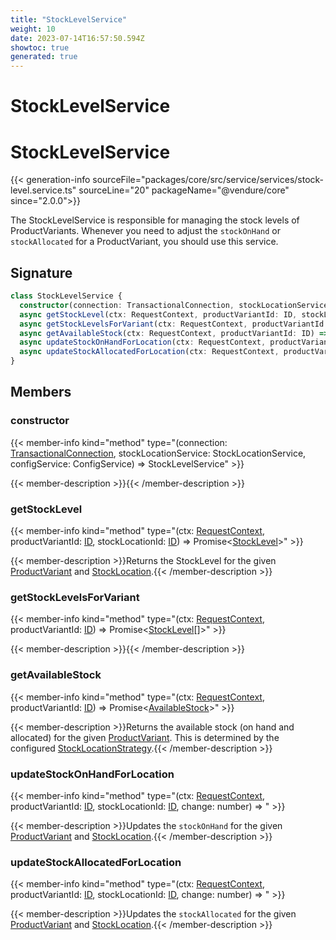 ```yaml
---
title: "StockLevelService"
weight: 10
date: 2023-07-14T16:57:50.594Z
showtoc: true
generated: true
---
```

<!-- This file was generated from the Vendure source. Do not modify. Instead, re-run the "docs:build" script -->

# StockLevelService
<div class="symbol">


# StockLevelService

{{< generation-info sourceFile="packages/core/src/service/services/stock-level.service.ts" sourceLine="20" packageName="@vendure/core" since="2.0.0">}}

The StockLevelService is responsible for managing the stock levels of ProductVariants.
Whenever you need to adjust the `stockOnHand` or `stockAllocated` for a ProductVariant,
you should use this service.

## Signature

```TypeScript
class StockLevelService {
  constructor(connection: TransactionalConnection, stockLocationService: StockLocationService, configService: ConfigService)
  async getStockLevel(ctx: RequestContext, productVariantId: ID, stockLocationId: ID) => Promise<StockLevel>;
  async getStockLevelsForVariant(ctx: RequestContext, productVariantId: ID) => Promise<StockLevel[]>;
  async getAvailableStock(ctx: RequestContext, productVariantId: ID) => Promise<AvailableStock>;
  async updateStockOnHandForLocation(ctx: RequestContext, productVariantId: ID, stockLocationId: ID, change: number) => ;
  async updateStockAllocatedForLocation(ctx: RequestContext, productVariantId: ID, stockLocationId: ID, change: number) => ;
}
```
## Members

### constructor

{{< member-info kind="method" type="(connection: <a href='/typescript-api/data-access/transactional-connection#transactionalconnection'>TransactionalConnection</a>, stockLocationService: StockLocationService, configService: ConfigService) => StockLevelService"  >}}

{{< member-description >}}{{< /member-description >}}

### getStockLevel

{{< member-info kind="method" type="(ctx: <a href='/typescript-api/request/request-context#requestcontext'>RequestContext</a>, productVariantId: <a href='/typescript-api/common/id#id'>ID</a>, stockLocationId: <a href='/typescript-api/common/id#id'>ID</a>) => Promise&#60;<a href='/typescript-api/entities/stock-level#stocklevel'>StockLevel</a>&#62;"  >}}

{{< member-description >}}Returns the StockLevel for the given <a href='/typescript-api/entities/product-variant#productvariant'>ProductVariant</a> and <a href='/typescript-api/entities/stock-location#stocklocation'>StockLocation</a>.{{< /member-description >}}

### getStockLevelsForVariant

{{< member-info kind="method" type="(ctx: <a href='/typescript-api/request/request-context#requestcontext'>RequestContext</a>, productVariantId: <a href='/typescript-api/common/id#id'>ID</a>) => Promise&#60;<a href='/typescript-api/entities/stock-level#stocklevel'>StockLevel</a>[]&#62;"  >}}

{{< member-description >}}{{< /member-description >}}

### getAvailableStock

{{< member-info kind="method" type="(ctx: <a href='/typescript-api/request/request-context#requestcontext'>RequestContext</a>, productVariantId: <a href='/typescript-api/common/id#id'>ID</a>) => Promise&#60;<a href='/typescript-api/products-stock/stock-location-strategy#availablestock'>AvailableStock</a>&#62;"  >}}

{{< member-description >}}Returns the available stock (on hand and allocated) for the given <a href='/typescript-api/entities/product-variant#productvariant'>ProductVariant</a>. This is determined
by the configured <a href='/typescript-api/products-stock/stock-location-strategy#stocklocationstrategy'>StockLocationStrategy</a>.{{< /member-description >}}

### updateStockOnHandForLocation

{{< member-info kind="method" type="(ctx: <a href='/typescript-api/request/request-context#requestcontext'>RequestContext</a>, productVariantId: <a href='/typescript-api/common/id#id'>ID</a>, stockLocationId: <a href='/typescript-api/common/id#id'>ID</a>, change: number) => "  >}}

{{< member-description >}}Updates the `stockOnHand` for the given <a href='/typescript-api/entities/product-variant#productvariant'>ProductVariant</a> and <a href='/typescript-api/entities/stock-location#stocklocation'>StockLocation</a>.{{< /member-description >}}

### updateStockAllocatedForLocation

{{< member-info kind="method" type="(ctx: <a href='/typescript-api/request/request-context#requestcontext'>RequestContext</a>, productVariantId: <a href='/typescript-api/common/id#id'>ID</a>, stockLocationId: <a href='/typescript-api/common/id#id'>ID</a>, change: number) => "  >}}

{{< member-description >}}Updates the `stockAllocated` for the given <a href='/typescript-api/entities/product-variant#productvariant'>ProductVariant</a> and <a href='/typescript-api/entities/stock-location#stocklocation'>StockLocation</a>.{{< /member-description >}}


</div>
